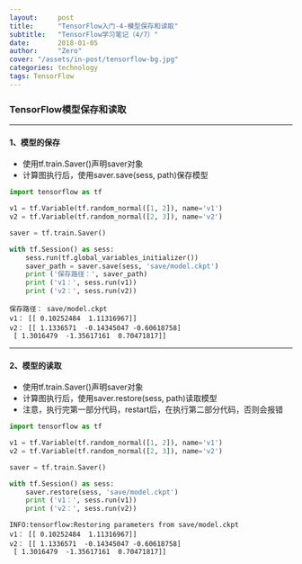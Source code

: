 ```yaml
---
layout:     post
title:      "TensorFlow入门-4-模型保存和读取"
subtitle:   "TensorFlow学习笔记（4/7）"
date:       2018-01-05
author:     "Zero"
cover: "/assets/in-post/tensorflow-bg.jpg"
categories: technology
tags: TensorFlow
---
```


### TensorFlow模型保存和读取

---

#### 1、模型的保存
- 使用tf.train.Saver()声明saver对象
- 计算图执行后，使用saver.save(sess, path)保存模型


```python
import tensorflow as tf

v1 = tf.Variable(tf.random_normal([1, 2]), name='v1')
v2 = tf.Variable(tf.random_normal([2, 3]), name='v2')

saver = tf.train.Saver()

with tf.Session() as sess:
    sess.run(tf.global_variables_initializer())
    saver_path = saver.save(sess, 'save/model.ckpt')
    print ('保存路径：', saver_path)
    print ('v1：', sess.run(v1))
    print ('v2：', sess.run(v2))
```

    保存路径： save/model.ckpt
    v1： [[ 0.10252484  1.11316967]]
    v2： [[ 1.1336571  -0.14345047 -0.60618758]
     [ 1.3016479  -1.35617161  0.70471817]]

---

#### 2、模型的读取
- 使用tf.train.Saver()声明saver对象
- 计算图执行后，使用saver.restore(sess, path)读取模型
- 注意，执行完第一部分代码，restart后，在执行第二部分代码，否则会报错


```python
import tensorflow as tf

v1 = tf.Variable(tf.random_normal([1, 2]), name='v1')
v2 = tf.Variable(tf.random_normal([2, 3]), name='v2')

saver = tf.train.Saver()

with tf.Session() as sess:
    saver.restore(sess, 'save/model.ckpt')
    print ('v1：', sess.run(v1))
    print ('v2：', sess.run(v2))
```

    INFO:tensorflow:Restoring parameters from save/model.ckpt
    v1： [[ 0.10252484  1.11316967]]
    v2： [[ 1.1336571  -0.14345047 -0.60618758]
     [ 1.3016479  -1.35617161  0.70471817]]
